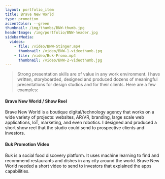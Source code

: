 ```yaml
---
layout: portfolio_item
title: Brave New World
type: promotion
accentColor: --green
thumbnail: /img/thumbs/BNW-thumb.jpg
headerImage: /img/portfolio/BNW-header.jpg
sidebarMedia:
  videos:
    - file: /video/BNW-Stinger.mp4
      thumbnail: /video/BNW-1-videothumb.jpg
    - file: /video/Buk-Promo.mp4
      thumbnail: /video/BNW-2-videothumb.jpg
---
```


> Strong presentation skills are of value in any work environment. I have written, storyboarded, designed and produced dozens of meaningful presentations for design studios and for their clients. Here are a few examples:

#### Brave New World / Show Reel

Brave New World is a boutique digital/technology agency that works on a wide variety of projects: websites, AR/VR, branding, large scale web applications, IoT, marketing, and even robotics. I designed and produced a short show reel that the studio could send to prospective clients and investors.

#### Buk Promotion Video

Buk is a social food discovery platform. It uses machine learning to find and recommend restaurants and dishes in any city around the world. Brave New World needed a short video to send to investors that explained the apps capabilities.

